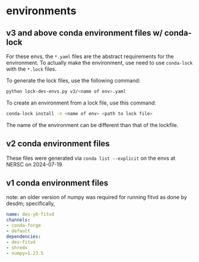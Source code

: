 # environments

## v3 and above conda environment files w/ conda-lock

For these envs, the `*.yaml` files are the abstract requirements for the environment. To actually make the environment,
use need to use `conda-lock` with the `*.lock` files.

To generate the lock files, use the following command:

```bash
python lock-des-envs.py v3/<name of env>.yaml
```

To create an environment from a lock file, use this command:

```bash
conda-lock install -n <name of env> <path to lock file>
```

The name of the environment can be different than that of the lockfile.

## v2 conda environment files

These files were generated via `conda list --explicit` on the envs at NERSC on 2024-07-19.

## v1 conda environment files

note: an older version of numpy was required for running fitvd as done by desdm; specifically,

```yaml
name: des-y6-fitvd
channels:
- conda-forge
- default
dependencies:
- des-fitvd
- shredx
- numpy=1.23.5
```
